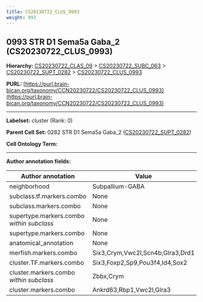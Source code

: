 ```yaml
---
title: CS20230722_CLUS_0993
weight: 993
---
```

## 0993 STR D1 Sema5a Gaba_2 (CS20230722_CLUS_0993)
<b>Hierarchy: </b>
[CS20230722_CLAS_09](../CS20230722_CLAS_09) >
[CS20230722_SUBC_063](../CS20230722_SUBC_063) >
[CS20230722_SUPT_0282](../CS20230722_SUPT_0282) >
[CS20230722_CLUS_0993](../CS20230722_CLUS_0993)

**PURL:** [https://purl.brain-bican.org/taxonomy/CCN20230722/CS20230722_CLUS_0993](https://purl.brain-bican.org/taxonomy/CCN20230722/CS20230722_CLUS_0993)

---


**Labelset:** cluster (Rank: 0)

**Parent Cell Set:** 0282 STR D1 Sema5a Gaba_2 ([CS20230722_SUPT_0282](../CS20230722_SUPT_0282))



**Cell Ontology Term:** 

[MARKER GENES.]: #


---

[TRANSFERRED ANNOTATIONS.]: #


[AUTHOR ANNOTATION FIELDS.]: #


**Author annotation fields:**

| Author annotation | Value |
|-------------------|-------|
|neighborhood|Subpallium-GABA|
|subclass.tf.markers.combo|None|
|subclass.markers.combo|None|
|supertype.markers.combo _within subclass_|None|
|supertype.markers.combo|None|
|anatomical_annotation|None|
|merfish.markers.combo|Six3,Crym,Vwc2l,Scn4b,Glra3,Drd1|
|cluster.TF.markers.combo|Six3,Foxp2,Sp9,Pou3f4,Id4,Sox2|
|cluster.markers.combo _within subclass_|Zbbx,Crym|
|cluster.markers.combo|Ankrd63,Rbp1,Vwc2l,Glra3|
